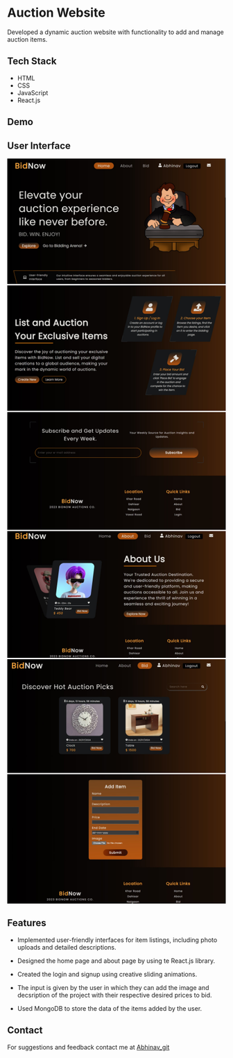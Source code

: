 
# Auction Website


Developed a dynamic auction website with functionality to add and manage auction items.



## Tech Stack


- HTML
- CSS
- JavaScript
- React.js





## Demo




## User Interface

![App Screenshot](Documentation_Resources/s1.jpg)
![App Screenshot](Documentation_Resources/s2.jpg)
![App Screenshot](Documentation_Resources/s3.jpg)
![App Screenshot](Documentation_Resources/s4.jpg)
![App Screenshot](Documentation_Resources/s5.jpg)
![App Screenshot](Documentation_Resources/s6.jpg)








## Features


   - Implemented user-friendly interfaces for item listings, including photo uploads and detailed descriptions.

   - Designed the home page and about page by using te React.js library.

   - Created the login and signup using creative sliding animations.

   - The input is given by the user in which they can add the image and decsription of the project with their respective desired prices to bid.

   - Used MongoDB to store the data of the items added by the user.



## Contact

For suggestions and feedback contact me at [Abhinav_git](https://github.com/UltimateAbhinav)



